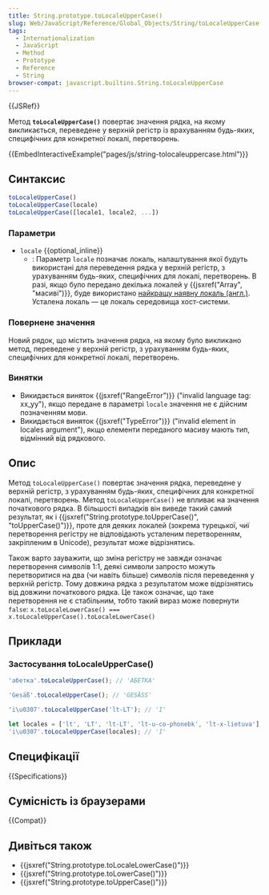 ```yaml
---
title: String.prototype.toLocaleUpperCase()
slug: Web/JavaScript/Reference/Global_Objects/String/toLocaleUpperCase
tags:
  - Internationalization
  - JavaScript
  - Method
  - Prototype
  - Reference
  - String
browser-compat: javascript.builtins.String.toLocaleUpperCase
---
```

{{JSRef}}

Метод **`toLocaleUpperCase()`** повертає значення рядка, на якому викликається, переведене у верхній регістр із врахуванням будь-яких, специфічних для конкретної локалі, перетворень.

{{EmbedInteractiveExample("pages/js/string-tolocaleuppercase.html")}}

## Синтаксис

```js
toLocaleUpperCase()
toLocaleUpperCase(locale)
toLocaleUpperCase([locale1, locale2, ...])
```

### Параметри

- `locale` {{optional_inline}}
  - : Параметр `locale` позначає локаль, налаштування якої будуть використані для переведення рядка у верхній регістр, з урахуванням будь-яких, специфічних для локалі, перетворень. В разі, якщо було передано декілька локалей у {{jsxref("Array", "масиві")}}, буде використано [найкращу наявну локаль (англ.)](https://tc39.github.io/ecma402/#sec-bestavailablelocale). Усталена локаль — це локаль середовища хост-системи.

### Повернене значення

Новий рядок, що містить значення рядка, на якому було викликано метод, переведене у верхній регістр, з урахуванням будь-яких, специфічних для конкретної локалі, перетворень.

### Винятки

- Викидається виняток {{jsxref("RangeError")}} ("invalid language tag: xx_yy"), якщо передане в параметрі `locale` значення не є дійсним позначенням мови.
- Викидається виняток {{jsxref("TypeError")}} ("invalid element in locales argument"), якщо елементи переданого масиву мають тип, відмінний від рядкового.

## Опис

Метод `toLocaleUpperCase()` повертає значення рядка, переведене у верхній регістр, з урахуванням будь-яких, специфічних для конкретної локалі, перетворень. Метод `toLocaleUpperCase()` не впливає на значення початкового рядка. В більшості випадків він виведе такий самий результат, як і {{jsxref("String.prototype.toUpperCase()", "toUpperCase()")}}, проте для деяких локалей (зокрема турецької, чиї перетворення регістру не відповідають усталеним перетворенням, закріпленим в Unicode), результат може відрізнятись.

Також варто зауважити, що зміна регістру не завжди означає перетворення символів 1:1, деякі символи запросто можуть перетворитися на два (чи навіть більше) символів після переведення у верхній регістр. Тому довжина рядка з результатом може відрізнятись від довжини початкового рядка. Це також означає, що таке перетворення не є стабільним, тобто такий вираз може повернути `false`:
`x.toLocaleLowerCase() === x.toLocaleUpperCase().toLocaleLowerCase()`

## Приклади

### Застосування toLocaleUpperCase()

```js
'абетка'.toLocaleUpperCase(); // 'АБЕТКА'

'Gesäß'.toLocaleUpperCase(); // 'GESÄSS'

'i\u0307'.toLocaleUpperCase('lt-LT'); // 'I'

let locales = ['lt', 'LT', 'lt-LT', 'lt-u-co-phonebk', 'lt-x-lietuva'];
'i\u0307'.toLocaleUpperCase(locales); // 'I'
```

## Специфікації

{{Specifications}}

## Сумісність із браузерами

{{Compat}}

## Дивіться також

- {{jsxref("String.prototype.toLocaleLowerCase()")}}
- {{jsxref("String.prototype.toLowerCase()")}}
- {{jsxref("String.prototype.toUpperCase()")}}
